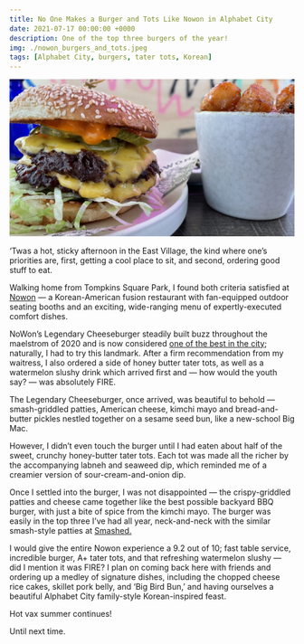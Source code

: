 ```yaml
---
title: No One Makes a Burger and Tots Like Nowon in Alphabet City
date: 2021-07-17 00:00:00 +0000
description: One of the top three burgers of the year!
img: ./nowon_burgers_and_tots.jpeg
tags: [Alphabet City, burgers, tater tots, Korean]
---
```

![NowonBurger](./nowon_burgers_and_tots.jpeg)

‘Twas a hot, sticky afternoon in the East Village, the kind where one’s priorities are, first, getting a cool place to sit, and second, ordering good stuff to eat. 

Walking home from Tompkins Square Park, I found both criteria satisfied at <a href='https://www.nowonnyc.com/#menu' target='blank'>Nowon</a> — a Korean-American fusion restaurant with fan-equipped outdoor seating booths and an exciting, wide-ranging menu of expertly-executed comfort dishes. 

NoWon’s Legendary Cheeseburger steadily built buzz throughout the maelstrom of 2020 and is now considered <a href='https://www.theinfatuation.com/new-york/guides/best-new-burgers-in-nyc' target='blank'>one of the best in the city</a>; naturally, I had to try this landmark. After a firm recommendation from my waitress, I also ordered a side of honey butter tater tots, as well as a watermelon slushy drink which arrived first and — how would the youth say? — was absolutely FIRE. 

The Legendary Cheeseburger, once arrived, was beautiful to behold — smash-griddled patties, American cheese, kimchi mayo and bread-and-butter pickles nestled together on a sesame seed bun, like a new-school Big Mac.

However, I didn’t even touch the burger until I had eaten about half of the sweet, crunchy honey-butter tater tots. Each tot was made all the richer by the accompanying labneh and seaweed dip, which reminded me of a creamier version of sour-cream-and-onion dip. 

Once I settled into the burger, I was not disappointed — the crispy-griddled patties and cheese came together like the best possible backyard BBQ burger, with just a bite of spice from the kimchi mayo. The burger was easily in the top three I’ve had all year, neck-and-neck with the similar smash-style patties at <a href='https://www.multibdoyle.com/smashed-just-upped-the-lower-east-side-burger-game/' target='blank'>Smashed.</a> 

I would give the entire Nowon experience a 9.2 out of 10; fast table service, incredible burger, A+ tater tots, and that refreshing watermelon slushy — did I mention it was FIRE? I plan on coming back here with friends and ordering up a medley of signature dishes, including the chopped cheese rice cakes, skillet pork belly, and ‘Big Bird Bun,’ and having ourselves a beautiful Alphabet City family-style Korean-inspired feast. 

Hot vax summer continues!

Until next time. 
